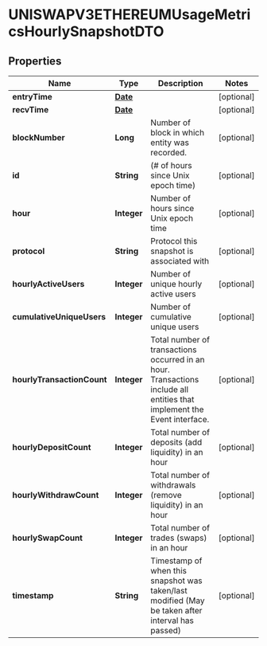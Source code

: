 

# UNISWAPV3ETHEREUMUsageMetricsHourlySnapshotDTO

## Properties

Name | Type | Description | Notes
------------ | ------------- | ------------- | -------------
**entryTime** | [**Date**](Date.md) |  |  [optional]
**recvTime** | [**Date**](Date.md) |  |  [optional]
**blockNumber** | **Long** | Number of block in which entity was recorded. |  [optional]
**id** | **String** | (# of hours since Unix epoch time) |  [optional]
**hour** | **Integer** | Number of hours since Unix epoch time |  [optional]
**protocol** | **String** | Protocol this snapshot is associated with |  [optional]
**hourlyActiveUsers** | **Integer** | Number of unique hourly active users |  [optional]
**cumulativeUniqueUsers** | **Integer** | Number of cumulative unique users |  [optional]
**hourlyTransactionCount** | **Integer** | Total number of transactions occurred in an hour. Transactions include all entities that implement the Event interface. |  [optional]
**hourlyDepositCount** | **Integer** | Total number of deposits (add liquidity) in an hour |  [optional]
**hourlyWithdrawCount** | **Integer** | Total number of withdrawals (remove liquidity) in an hour |  [optional]
**hourlySwapCount** | **Integer** | Total number of trades (swaps) in an hour |  [optional]
**timestamp** | **String** | Timestamp of when this snapshot was taken/last modified (May be taken after interval has passed) |  [optional]




